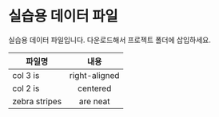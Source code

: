 # 실습용 데이터 파일

 실습용 데이터 파일입니다. 다운로드해서 프로젝트 폴더에 삽입하세요.

| 파일명         | 내용          |
| ------------- |:-------------:|
| col 3 is      | right-aligned |
| col 2 is      | centered      |
| zebra stripes | are neat      |
